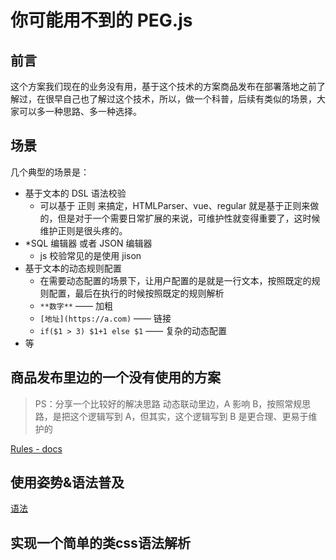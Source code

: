 # 你可能用不到的 PEG.js

## 前言

这个方案我们现在的业务没有用，基于这个技术的方案商品发布在部署落地之前了解过，在很早自己也了解过这个技术，所以，做一个科普，后续有类似的场景，大家可以多一种思路、多一种选择。

## 场景

几个典型的场景是：

* 基于文本的 DSL 语法校验
  * 可以基于 正则 来搞定，HTMLParser、vue、regular 就是基于正则来做的，但是对于一个需要日常扩展的来说，可维护性就变得重要了，这时候维护正则是很头疼的。
* *SQL 编辑器 或者 JSON 编辑器
  * js 校验常见的是使用 jison
* 基于文本的动态规则配置
  * 在需要动态配置的场景下，让用户配置的是就是一行文本，按照既定的规则配置，最后在执行的时候按照既定的规则解析
  * `**数字**` —— 加粗
  * `[地址](https://a.com)` —— 链接
  * `if($1 > 3) $1+1 else $1` —— 复杂的动态配置
* 等

## 商品发布里边的一个没有使用的方案

> PS：分享一个比较好的解决思路
> 动态联动里边，A 影响 B，按照常规思路，是把这个逻辑写到 A，但其实，这个逻辑写到 B 是更合理、更易于维护的

[Rules - docs](http://localhost:9009/)

## 使用姿势&语法普及

[语法](./documentation/reading/x.md)

## 实现一个简单的类css语法解析

